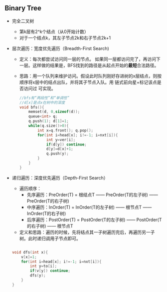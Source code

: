 ## Binary Tree

- 完全二叉树
    - 第k层有2^k个结点（从0开始计数）
    - 对于一个结点k，其左子节点2k和右子节点2k+1

- 层次遍历：宽度优先遍历（Breadth-First Search)

    - 定义：每次都尝试访问同一层的节点。 如果同一层都访问完了，再访问下一层。这样做的结果是，BFS找到的路径是从起点开始的**最短**合法路径。

    - 思路：用一个队列来维护访问。假设此时队列刚好存进树的x层结点，则按顺序将x层中的结点出队，并将其子节点入队。用 链式前向星+标记该点是否访问过 可实现。

        ```c++
        //bfs有“两段性”和“单调性” 
        //d[x]是点x在树中的深度 
        void bfs(){
        	memset(d, 0,sizeof(d));
        	queue<int> q;
        	q.push(1); d[1]=1;
        	while(q.size()>0){
        		int x=q.front(); q.pop();
        		for(int i=head[x]; i!=-1; i=nxt[i]){
        			int y=ver[i];
        			if(d[y]) continue;
        			d[y]=d[x]+1;
        			q.push(y);
        		} 
        	}
        }
        ```

- 递归遍历：深度优先遍历（Depth-First Search）
    - 遍历顺序：
        - 先序遍历：PreOrder(T)	=	根结点T —— PreOrder(T的左子树) —— PreOrder(T的右子树)
        - 中序遍历：InOrder(T)       =    InOrder(T的左子树) —— 根节点T —— InOrder(T的右子树)
        - 后序遍历：PostOrder(T)   =    PostOrder(T的左子树) —— PostOrder(T的右子树) —— 根节点T
    - 定义和思路：遍历的时候，先将结点其一子树遍历完后，再遍历另一子树。此时递归调用子节点即可。

    ```c++

    void dfs(int x){
        v[x]=1;
        for(int i=head[x]; i!=-1; i=nxt[i]){
            int y=to[i];
            if(v[y]) continue;
            dfs(y);
        }
    }
    ```